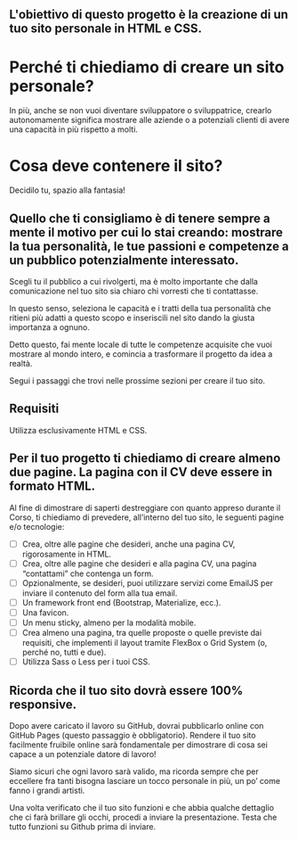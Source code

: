 ## L'obiettivo di questo progetto è la creazione di un tuo sito personale in HTML e CSS.

# Perché ti chiediamo di creare un sito personale?

In più, anche se non vuoi diventare sviluppatore o sviluppatrice, crearlo autonomamente significa mostrare alle aziende o a potenziali clienti di avere una capacità in più rispetto a molti.

# Cosa deve contenere il sito?

Decidilo tu, spazio alla fantasia!

## Quello che ti consigliamo è di tenere sempre a mente il motivo per cui lo stai creando: mostrare la tua personalità, le tue passioni e competenze a un pubblico potenzialmente interessato. 

Scegli tu il pubblico a cui rivolgerti, ma è molto importante che dalla comunicazione nel tuo sito sia chiaro chi vorresti che ti contattasse.

In questo senso, seleziona le capacità e i tratti della tua personalità che ritieni più adatti a questo scopo e inseriscili nel sito dando la giusta importanza a ognuno.

Detto questo, fai mente locale di tutte le competenze acquisite che vuoi mostrare al mondo intero, e comincia a trasformare il progetto da idea a realtà.

Segui i passaggi che trovi nelle prossime sezioni per creare il tuo sito.

## 
## Requisiti

Utilizza esclusivamente HTML e CSS.

## Per il tuo progetto ti chiediamo di creare almeno due pagine. La pagina con il CV deve essere in formato HTML.

Al fine di dimostrare di saperti destreggiare con quanto appreso durante il Corso, ti chiediamo di prevedere, all’interno del tuo sito, le seguenti pagine e/o tecnologie:

- [ ] Crea, oltre alle pagine che desideri, anche una pagina CV, rigorosamente in HTML.
- [ ] Crea, oltre alle pagine che desideri e alla pagina CV, una pagina “contattami” che contenga un form.
- [ ] Opzionalmente, se desideri, puoi utilizzare servizi come EmailJS per inviare il contenuto del form alla tua email.
- [ ] Un framework front end (Bootstrap, Materialize, ecc.).
- [ ] Una favicon.
- [ ] Un menu sticky, almeno per la modalità mobile.
- [ ] Crea almeno una pagina, tra quelle proposte o quelle previste dai requisiti, che implementi il layout tramite FlexBox o Grid System (o, perché no, tutti e due).
- [ ] Utilizza Sass o Less per i tuoi CSS.

## Ricorda che il tuo sito dovrà essere 100% responsive.

Dopo avere caricato il lavoro su GitHub, dovrai pubblicarlo online con GitHub Pages (questo passaggio è obbligatorio). Rendere il tuo sito facilmente fruibile online sarà fondamentale per dimostrare di cosa sei capace a un potenziale datore di lavoro!

Siamo sicuri che ogni lavoro sarà valido, ma ricorda sempre che per eccellere fra tanti bisogna lasciare un tocco personale in più, un po’ come fanno i grandi artisti.

Una volta verificato che il tuo sito funzioni e che abbia qualche dettaglio che ci farà brillare gli occhi, procedi a inviare la presentazione. Testa che tutto funzioni su Github prima di inviare.
